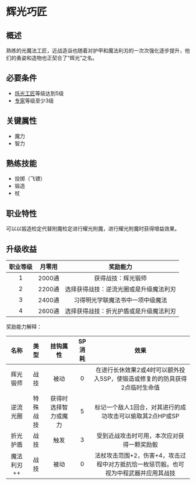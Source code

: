 # 辉光巧匠

## 概述

熟练的光魔法工匠，近战造诣也随着对护甲和魔法利刃的一次次强化逐步提升，他们的勇姿和造物也正契合了“辉光”之名。

## 必要条件

* <a href="../lightArtisan" target="_blank">烁光工匠</a>等级达到5级
* <a href="../../../basicJob/Specialist" target="_blank">专家</a>等级至少3级

## 关键属性

* 魔力
* 智力

## 熟练技能

* 投掷（飞镖）
* 锻造
* 杖
  
## 职业特性

可以以锻造检定代替附魔检定进行耀光附魔，进行耀光附魔时获得增益效果。

## 升级收益

职业等级|月零用|奖励能力
:--:|:--:|:--:
1|2000通|获得战技：辉光锻师
2|2200通|选择获得战技：逆流光圈或是升级魔法利刃
3|2400通|习得明光学联魔法书中一项中级魔法
4|2600通|选择获得战技：折光护盾或是升级魔法利刃



奖励能力解释：

名称|类型|挂钩属性|SP消耗|效果
:--:|:--:|:--:|:--:|:--:
辉光锻师|战技|被动|0|在进行长休效果2或4时可以额外投入5SP，使锻造或修复的的防具获得2点临时生命值
逆流光圈|特殊战技|获得时选择智力或魔力|5|标记一个敌人1回合，对其进行的成功攻击可以偷取其2点HP或SP
折光护盾|战技|触发|3|受到近战攻击时可用，本次应对获得一颗奖励骰
魔法利刃++|战技|被动|0|法杖攻击范围+2，伤害+4，攻击过程中对方抵抗恰一枚惩罚骰。也可视为中程武器并应用其战技
